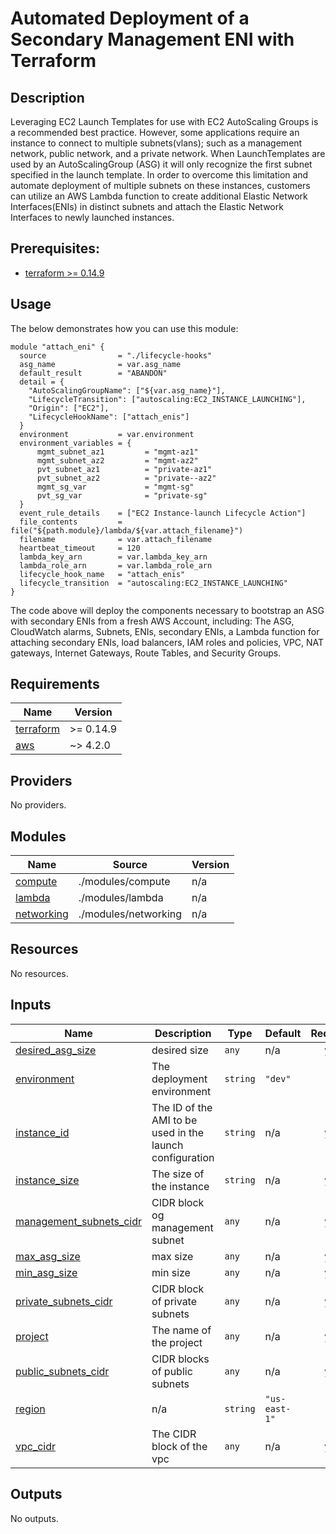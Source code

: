 # Automated Deployment of a Secondary Management ENI with Terraform

## Description

Leveraging EC2 Launch Templates for use with EC2 AutoScaling Groups is a recommended best practice. However, some applications require an instance to connect to multiple subnets(vlans); such as a management network, public network, and a private network. When LaunchTemplates are used by an AutoScalingGroup (ASG) it will only recognize the first subnet specified in the launch template. In order to overcome this limitation and automate deployment of multiple subnets on these instances, customers can utilize an AWS Lambda function to create additional Elastic Network Interfaces(ENIs) in distinct subnets and attach the Elastic Network Interfaces to newly launched instances.

## Prerequisites:

- [terraform >= 0.14.9](https://learn.hashicorp.com/tutorials/terraform/install-cli)

## Usage

The below demonstrates how you can use this module:

```
module "attach_eni" {
  source                = "./lifecycle-hooks"
  asg_name              = var.asg_name
  default_result        = "ABANDON"
  detail = {
    "AutoScalingGroupName": ["${var.asg_name}"],
    "LifecycleTransition": ["autoscaling:EC2_INSTANCE_LAUNCHING"],
    "Origin": ["EC2"],
    "LifecycleHookName": ["attach_enis"]
  }
  environment           = var.environment
  environment_variables = {
      mgmt_subnet_az1         = "mgmt-az1"
      mgmt_subnet_az2         = "mgmt-az2"
      pvt_subnet_az1          = "private-az1"
      pvt_subnet_az2          = "private--az2"
      mgmt_sg_var             = "mgmt-sg"
      pvt_sg_var              = "private-sg"
  }
  event_rule_details    = ["EC2 Instance-launch Lifecycle Action"]
  file_contents         = file("${path.module}/lambda/${var.attach_filename}")
  filename              = var.attach_filename
  heartbeat_timeout     = 120
  lambda_key_arn        = var.lambda_key_arn
  lambda_role_arn       = var.lambda_role_arn
  lifecycle_hook_name   = "attach_enis"
  lifecycle_transition  = "autoscaling:EC2_INSTANCE_LAUNCHING"
}

```

The code above will deploy the components necessary to bootstrap an ASG with secondary ENIs from a fresh AWS Account, including: The ASG, CloudWatch alarms, Subnets, ENIs, secondary ENIs, a Lambda function for attaching secondary ENIs, load balancers, IAM roles and policies, VPC, NAT gateways, Internet Gateways, Route Tables, and Security Groups.

<!-- BEGIN_TF_DOCS -->

## Requirements

| Name                                                                     | Version   |
| ------------------------------------------------------------------------ | --------- |
| <a name="requirement_terraform"></a> [terraform](#requirement_terraform) | >= 0.14.9 |
| <a name="requirement_aws"></a> [aws](#requirement_aws)                   | ~> 4.2.0  |

## Providers

No providers.

## Modules

| Name                                                              | Source               | Version |
| ----------------------------------------------------------------- | -------------------- | ------- |
| <a name="module_compute"></a> [compute](#module_compute)          | ./modules/compute    | n/a     |
| <a name="module_lambda"></a> [lambda](#module_lambda)             | ./modules/lambda     | n/a     |
| <a name="module_networking"></a> [networking](#module_networking) | ./modules/networking | n/a     |

## Resources

No resources.

## Inputs

| Name                                                                                                   | Description                                              | Type     | Default       | Required |
| ------------------------------------------------------------------------------------------------------ | -------------------------------------------------------- | -------- | ------------- | :------: |
| <a name="input_desired_asg_size"></a> [desired_asg_size](#input_desired_asg_size)                      | desired size                                             | `any`    | n/a           |   yes    |
| <a name="input_environment"></a> [environment](#input_environment)                                     | The deployment environment                               | `string` | `"dev"`       |    no    |
| <a name="input_instance_id"></a> [instance_id](#input_instance_id)                                     | The ID of the AMI to be used in the launch configuration | `string` | n/a           |   yes    |
| <a name="input_instance_size"></a> [instance_size](#input_instance_size)                               | The size of the instance                                 | `string` | n/a           |   yes    |
| <a name="input_management_subnets_cidr"></a> [management_subnets_cidr](#input_management_subnets_cidr) | CIDR block og management subnet                          | `any`    | n/a           |   yes    |
| <a name="input_max_asg_size"></a> [max_asg_size](#input_max_asg_size)                                  | max size                                                 | `any`    | n/a           |   yes    |
| <a name="input_min_asg_size"></a> [min_asg_size](#input_min_asg_size)                                  | min size                                                 | `any`    | n/a           |   yes    |
| <a name="input_private_subnets_cidr"></a> [private_subnets_cidr](#input_private_subnets_cidr)          | CIDR block of private subnets                            | `any`    | n/a           |   yes    |
| <a name="input_project"></a> [project](#input_project)                                                 | The name of the project                                  | `any`    | n/a           |   yes    |
| <a name="input_public_subnets_cidr"></a> [public_subnets_cidr](#input_public_subnets_cidr)             | CIDR blocks of public subnets                            | `any`    | n/a           |   yes    |
| <a name="input_region"></a> [region](#input_region)                                                    | n/a                                                      | `string` | `"us-east-1"` |    no    |
| <a name="input_vpc_cidr"></a> [vpc_cidr](#input_vpc_cidr)                                              | The CIDR block of the vpc                                | `any`    | n/a           |   yes    |

## Outputs

No outputs.

<!-- END_TF_DOCS -->
